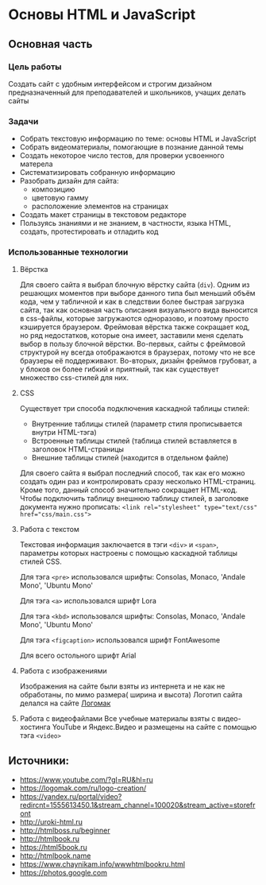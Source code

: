 # Основы HTML и JavaScript

## Основная часть

### Цель работы
Cоздать сайт с удобным интерфейсом и строгим дизайном предназначенный для преподавателей и школьников, учащих делать сайты

### Задачи
+ Собрать текстовую информацию по теме: основы HTML и JavaScript
+ Собрать видеоматериалы, помогающие в познание данной темы
+ Создать некоторое число тестов, для проверки усвоенного матерела
+ Систематизировать собранную информацию
+ Разобрать дизайн для сайта: 
    + композицию 
    + цветовую гамму
    + расположение элементов на страницах
+ Создать макет страницы в текстовом редакторе 
+ Пользуясь знаниями и не знанием, в частности, языка HTML, создать, протестировать и отладить код

### Использованные технологии 
1. Вёрстка

    Для своего сайта я выбрал блочную вёрстку сайта (`div`). Одним из решающих моментов при выборе данного типа был меньший объём кода, чем у табличной и как в следствии более быстрая загрузка сайта, так как основная часть описания визуального вида выносится в css-файлы, которые загружаются одноразово, и поэтому просто кэшируется браузером.  Фреймовая вёрстка также сокращает код, но ряд недостатков, которые она имеет, заставили меня сделать выбор в пользу блочной вёрстки. Во-первых, сайты с фреймовой структурой ну всегда отображаются в браузерах, потому что не все браузеры её поддерживают. Во-вторых, дизайн фреймов грубоват, а у блоков он более гибкий и приятный, так как существует множество css-стилей для них.

2. CSS

    Существует три способа подключения каскадной таблицы стилей:
    + Внутренние таблицы стилей (параметр стиля прописывается внутри HTML-тэга)
    + Встроенные таблицы стилей (таблица стилей вставляется в заголовок                 HTML-страницы
    + Внешние таблицы стилей (находится в отдельном файле)
    
    Для своего сайта я выбрал последний способ, так как его можно создать один раз и контролировать сразу несколько HTML-страниц. Кроме того, данный способ значительно сокращает HTML-код. Чтобы подключить таблицу внешнюю таблицу стилей, в заголовке документа нужно прописать: `<link rel="stylesheet" type="text/css" href="css/main.css">`
	
3. Работа с текстом

	Текстовая информация заключается в тэги `<div>` и `<span>`, параметры которых настроены с помощью каскадной таблицы стилей CSS.	
	
    Для тэга `<pre>` использовался шрифты: Consolas, Monaco, 'Andale Mono', 'Ubuntu Mono'
	
    Для тэга `<a>` использовался шрифт Lora
	
    Для тэга `<kbd>` использовался шрифты: Consolas, Monaco, 'Andale Mono', 'Ubuntu Mono'
	
    Для тэга `<figcaption>` использовался шрифт FontAwesome 
	
    Для всего остольного шрифт Arial

4. Работа с изображениями

	Изображения на сайте были взяты из интернета и не как не обработаны, по мимо размера( ширина и высота) 
	Логотип сайта делался на сайте [Логомак](https://logomak.com/ru/)

5. Работа с видеофайлами 
	Все учебные материалы взяты с видео-хостинга YouTube и Яндекс.Видео и размещены на сайте с помощью тэга `<video>`

## Источники:
+ https://www.youtube.com/?gl=RU&hl=ru
+ https://logomak.com/ru/logo-creation/
+ https://yandex.ru/portal/video?redircnt=1555613450.1&stream_channel=100020&stream_active=storefront
+ http://uroki-html.ru
+ http://htmlboss.ru/beginner
+ http://htmlbook.ru
+ https://html5book.ru 
+ http://htmlbook.name
+ https://www.chaynikam.info/wwwhtmlbookru.html
+ https://photos.google.com